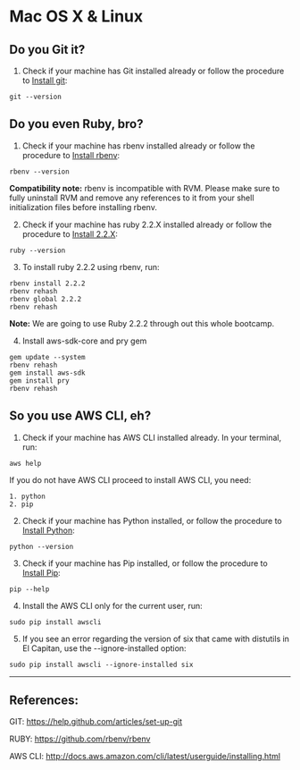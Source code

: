 # Mac OS X & Linux

## Do you Git it?

1. Check if your machine has Git installed already or follow the procedure to [Install git](https://help.github.com/articles/set-up-git/#setting-up-git):
```
git --version
```

## Do you even Ruby, bro?
1. Check if your machine has rbenv installed already or follow the procedure to [Install rbenv](https://github.com/rbenv/rbenv#installation):
```
rbenv --version
```

  **Compatibility note:** rbenv is incompatible with RVM. Please make sure to fully uninstall RVM and remove any references to it from your shell initialization files before installing rbenv.

2. Check if your machine has ruby 2.2.X installed already or follow the procedure to [Install 2.2.X](https://developer.xamarin.com/guides/testcloud/calabash/configuring/osx/updating-ruby-using-rbenv/#Installation):
```
ruby --version
```

3. To install ruby 2.2.2 using rbenv, run:
```
rbenv install 2.2.2
rbenv rehash
rbenv global 2.2.2
rbenv rehash
```

  **Note:** We are going to use Ruby 2.2.2 through out this whole bootcamp.

4. Install aws-sdk-core and pry gem
```
gem update --system
rbenv rehash
gem install aws-sdk
gem install pry
rbenv rehash
```

## So you use AWS CLI, eh?
1. Check if your machine has AWS CLI installed already.
In your terminal, run:
```
aws help
```
If you do not have AWS CLI proceed to install AWS CLI, you need:

    1. python
    2. pip

2. Check if your machine has Python installed, or follow the procedure to [Install Python](http://docs.aws.amazon.com/cli/latest/userguide/installing.html#install-python):
```
python --version
```

3. Check if your machine has Pip installed, or follow the procedure to [Install Pip](http://docs.aws.amazon.com/cli/latest/userguide/installing.html#install-pip):
```
pip --help
```

4. Install the AWS CLI only for the current user, run:
```
sudo pip install awscli
```

5. If you see an error regarding the version of six that came with distutils in El Capitan, use the --ignore-installed option:
```
sudo pip install awscli --ignore-installed six
```

---
## References:
GIT: https://help.github.com/articles/set-up-git

RUBY: https://github.com/rbenv/rbenv

AWS CLI: http://docs.aws.amazon.com/cli/latest/userguide/installing.html
